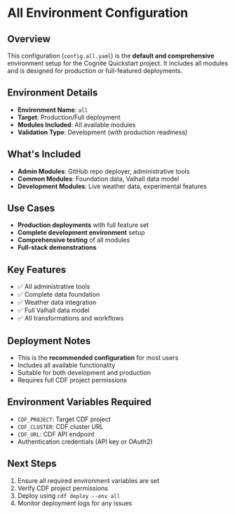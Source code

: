# All Environment Configuration

## Overview
This configuration (`config.all.yaml`) is the **default and comprehensive** environment setup for the Cognite Quickstart project. It includes all modules and is designed for production or full-featured deployments.

## Environment Details
- **Environment Name**: `all`
- **Target**: Production/Full deployment
- **Modules Included**: All available modules
- **Validation Type**: Development (with production readiness)

## What's Included
- **Admin Modules**: GitHub repo deployer, administrative tools
- **Common Modules**: Foundation data, Valhall data model
- **Development Modules**: Live weather data, experimental features

## Use Cases
- **Production deployments** with full feature set
- **Complete development environment** setup
- **Comprehensive testing** of all modules
- **Full-stack demonstrations**

## Key Features
- ✅ All administrative tools
- ✅ Complete data foundation
- ✅ Weather data integration
- ✅ Full Valhall data model
- ✅ All transformations and workflows

## Deployment Notes
- This is the **recommended configuration** for most users
- Includes all available functionality
- Suitable for both development and production
- Requires full CDF project permissions

## Environment Variables Required
- `CDF_PROJECT`: Target CDF project
- `CDF_CLUSTER`: CDF cluster URL
- `CDF_URL`: CDF API endpoint
- Authentication credentials (API key or OAuth2)

## Next Steps
1. Ensure all required environment variables are set
2. Verify CDF project permissions
3. Deploy using `cdf deploy --env all`
4. Monitor deployment logs for any issues
